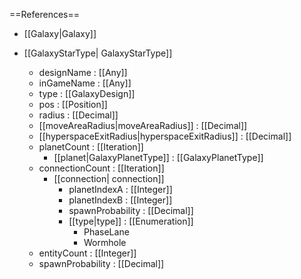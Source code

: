 ==References==
 * [[Galaxy|Galaxy]]

 * [[GalaxyStarType| GalaxyStarType]]
   * designName : [[Any]]
   * inGameName : [[Any]]
   * type : [[GalaxyDesign]]
   * pos : [[Position]]
   * radius : [[Decimal]]
   * [[moveAreaRadius|moveAreaRadius]] : [[Decimal]]
   * [[hyperspaceExitRadius|hyperspaceExitRadius]] : [[Decimal]]
   * planetCount : [[Iteration]]
     * [[planet|GalaxyPlanetType]] : [[GalaxyPlanetType]]
   * connectionCount : [[Iteration]]
     * [[connection| connection]]
       * planetIndexA : [[Integer]]
       * planetIndexB : [[Integer]]
       * spawnProbability : [[Decimal]]
       * [[type|type]] : [[Enumeration]]
         * PhaseLane
         * Wormhole
   * entityCount : [[Integer]]
   * spawnProbability : [[Decimal]]

